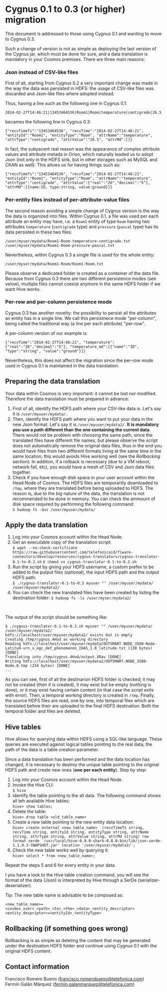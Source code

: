 # Cygnus 0.1 to 0.3 (or higher) migration

This document is addressed to those using Cygnus 0.1 and wanting to move to Cygnus 0.3.

Such a change of version is not as simple as deploying the last version of the Cygnus jar, which must be done for sure, and a data translation is mandatory in your Cosmos premises. There are three main reasons:

### Json instead of CSV-like files

First of all, starting from Cygnus 0.2 a very important change was made in the way the data was persisted in HDFS: the usage of CSV-like files was discarded and Json-like files where adopted instead.

Thus, having a line such as the following one in Cygnus 0.1:

    2014-02-27T14:46:21|13453464536|Room1|Room|temperature|centigrade|26.5

becames the following line in Cygnus 0.3:

    {"recvTimeTs":"13453464536", "recvTime":"2014-02-27T14:46:21", "entityId":"Room1", "entityType":"Room", "attrName":"temperature", "attrType":"centigrade", "attrValue":"26.5", "attrMd":[]}

In fact, the subyacent real reason was the appearance of complex attribute values and attribute metada in Orion, which naturally leaded us to adopt Json (not only in the HDFS sink, but in other storages such as MySQL and CKAN as well). This allows us for having things such as:

    {"recvTimeTs":"13453464536", "recvTime":"2014-02-27T14:46:21", "entityId":"Room1", "entityType":"Room", "attrName":"temperature", "attrType":"centigrade", "attrValue":{"real":"26","decimal":"5"}, "attrMd":[{name:ID, type:string, value:ground}]}

### Per-entity files instead of per-attribute-value files

The second reason avoiding a simple change of Cygnus version is the way the data is organized into files. Within Cygnus 0.1, a file was used per each attribute an entity may have, i.e. a `Room1`  entity of type `Room` having two attributes `temperature` (`centigrade` type) and `pressure` (`pascal` type) has its data persisted in these two files:

    /user/myser/mydata/Room1-Room-temperature-centigrade.txt
    /user/myser/mydata/Room1-Room-pressure-pascal.txt

Nevertheless, within Cygnus 0.3 a single file is used for the whole entity:

    /user/myser/mydata/Room1-Room/Room1-Room.txt

Please observe a dedicated folder is created as a container of the data file. Because from Cygnus 0.3 there are two different persistence modes (see velow), multiple files cannot coexist anymore in the same HDFS folder if we want Hive works. 

### Per-row and per-column persistence mode

Cygnus 0.3 has another novelty: the possibility to persist all the attributes an entity has in a single line. We call this persistnece mode "per-column", being called the traditional way (a line per each attribute) "per-row".

A per-column version of our example is:

    {"recvTime":"2014-02-27T14:46:21", "temperature":{"real":"26","decimal":"5"}, "temperature_md":[{"name":"ID", "type":"string", "value":"ground"}]}

Nevertheless, this does not affect the migration since the per-row mode used in Cygnus 0.1 is maintained in the data translation.

## Preparing the data translation

Your data within Cosmos is very important: it cannot be lost nor modified. Therefore the data translation must be prepared in advance:

1. First of all, identify the HDFS path where your CSV-like data is. Let's say it is `/user/myuser/mydata/`. 
2. Then, identify the HDFS path where you want to put your data in the new Json format. Let's say it is `/user/myuser/mydata2/`. <b>It is mandatory you use a path different than the one containing the current data</b>. There would not be problem with choosing the same path, since the translated files have different file names, but please observe the script does not automatically remove the original data files, thus in the end you would have files from two different formats living at the same time in the same location; this would avoids Hive working well (see the <i>Rollbacking</i> section). In addition, if a rollback is necessary (due to a VM reboot, network fail, etc), you would have a mesh of CSV and Json data files together.
3. Check if you have enough disk space in your user account within the Head Node of Cosmos. The HDFS files are temporarilly downloaded to `/tmp`, where they are translated before being uploaded to HDFS. The reason is, due to the <i>big</i> nature of the data, the translation is not recommended to be done in memory. You can check the ammount of disk space required by performing the following command:<br>
`S hadoop fs -dus /user/myuser/mydata/`  

## Apply the data translation

1. Log into your Cosmos account within the Head Node.
2. Get an executable copy of the translation script:<br>
`$ wget --no-check-certificate https://raw.githubusercontent.com/telefonicaid/fiware-connectors/develop/resources/cygnus-translators/cygnus-translator-0.1-to-0.3.sh`
`$ chmod +x cygnus-translator-0.1-to-0.3.sh`
3. Run the script by giving your HDFS username, a custom prefex to be added to the putput files (optional), the input HDFS path and the output HDFS path:<br>
`$ ./cygnus-translator-0.1-to-0.3 myuser "" /user/myuser/mydata/ /user/myuser/mydata2/`
4. You can check the new translated files have been created by listing the destination folder:
`$ hadoop fs -ls /user/myser/mydata2/`
<br>

The output of the script should be something like:

    $ ./cygnus-translator-0.1-to-0.3.sh myuser "" /user/myuser/mydata/ /user/myuser/mydata2/
    hdfs://localhost/user/myuser/mydata2/ exists but is empty
    Creating /tmp/cygnus.4Hud as working directory
    Reading hdfs://localhost/user/myuser/mydata/OUTSMART.NODE_3500-Node-Latitud-urn_x_ogc_def_phenomenon_IDAS_1.0_latitude.txt (130 bytes) [DONE]
    Translating into /tmp/cygnus.4Hud/output.XRav [DONE]
    Writing hdfs://localhost/user/myuser/mydata2/OUTSMART.NODE_3500-Node.0.tmp (234 bytes) [DONE]
    ...

As you can see, first of all the destinarion HDFS folder is checked; it may not be created (then it is created), it may exist but be empty (nothing is done), or it may exist having certain content (in that case the script exits with error). Then, a temporal working directory is created in `/tmp`. Finally, the source HDFS files are read, one by one, into temporal files which are translated before their are uploaded to the final HDFS destination. Both the temporal folder and files are deleted.

## Hive tables

Hive allows for querying data within HDFS using a SQL-like language. These queries are executed against logical tables pointing to the real data; the path of the data is a table creation parameter.

Since a data translation has been performed and the data location has changed, it is necessary to destroy the unique table pointing to the original HDFS path and create new ones (<b>one per each entity</b>). Step by step:

1. Log into your Cosmos account within the Head Node.
2. Invoke the Hive CLI:<br>
`$ hive`
3. Identify the table pointing to the all data. The following command shows all teh available Hive tables:<br>
`hive> show tables;`
4. Delete the table:<br>
`hive> drop table <old_table_name>`
5. Create a new table pointing to the new entity data location:<br>
`hive> create external <new_table_name>  (recvTimeTs string, recvTime string, entityId string, entityType string, attrName string, attrType string, attrValue string, attrMd string) row format serde '/usr/local/hive-0.9.0-shark-0.8.0-bin/lib/json-serde-1.1.9.3-SNAPSHOT.jar' location '/user/myuser/mydata2/';`
6. Check the new table works well by querying it:<br>
`hive> select * from <new_table_name>;`

Repeat the steps 5 and 6 for every entity in your data.

I you have a look to the Hive table creation command, you will see the format of the data (Json) is interpreted by Hive through a SerDe (serializer-deserializer).

Tip: The new table name is advisable to be composed as:

    <new_table_name>=<cosmos_user>_<path>_<to>_<the>_<data>_<entity_descriptor>
    <entity_despriptor>=<entityId>_<entityType>

## Rollbacking (if something goes wrong)

Rollbacking is as simple as deleting the content that may be generated under the destination HDFS folder and continue using Cygnus 0.1 with the original HDFS content. 

## Contact information

Francisco Romero Bueno (francisco.romerobueno@telefonica.com)
<br>
Fermín Galán Márquez (fermin.galanmarquez@telefonica.com)